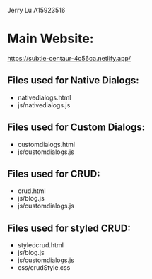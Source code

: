 Jerry Lu A15923516
    
# Main Website:  
https://subtle-centaur-4c56ca.netlify.app/
    
## Files used for Native Dialogs:  
* nativedialogs.html  
* js/nativedialogs.js
    
## Files used for Custom Dialogs:
* customdialogs.html  
* js/customdialogs.js
    
## Files used for CRUD:  
* crud.html  
* js/blog.js  
* js/customdialogs.js
    
## Files used for styled CRUD:  
* styledcrud.html  
* js/blog.js  
* js/customdialogs.js  
* css/crudStyle.css

